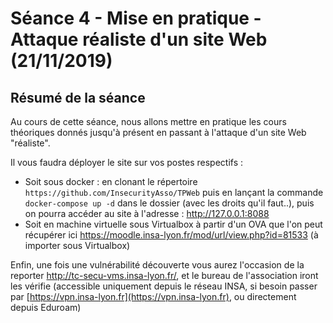 # Séance 4 - Mise en pratique - Attaque réaliste d'un site Web (21/11/2019)

## Résumé de la séance

Au cours de cette séance, nous allons mettre en pratique les cours théoriques donnés jusqu'à présent en passant à l'attaque d'un site Web "réaliste".

Il vous faudra déployer le site sur vos postes respectifs :

- Soit sous docker : en clonant le répertoire `https://github.com/InsecurityAsso/TPWeb` puis en lançant la commande `docker-compose up -d` dans le dossier (avec les droits qu'il faut..), puis on pourra accéder au site à l'adresse : http://127.0.0.1:8088
- Soit en machine virtuelle sous Virtualbox à partir d'un OVA que l'on peut récupérer ici https://moodle.insa-lyon.fr/mod/url/view.php?id=81533 (à importer sous Virtualbox)

Enfin, une fois une vulnérabilité découverte vous aurez l'occasion de la reporter http://tc-secu-vms.insa-lyon.fr/, et le bureau de l'association iront les vérifie (accessible uniquement depuis le réseau INSA, si besoin passer par [https://vpn.insa-lyon.fr](https://vpn.insa-lyon.fr), ou directement depuis Eduroam)
